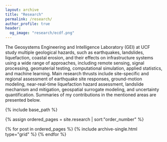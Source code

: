 ```yaml
---
layout: archive
title: "Research"
permalink: /research/
author_profile: true
header:
  og_image: "research/ecdf.png"
---
```


The Geosystems Engineering and Intelligence Laboratory (GEI) at UCF study multiple geological hazards, such as earthquakes, landslides, liquefaction, coastal erosion, and their effects on infrastructure systems using a wide range of approaches, including remote sensing, signal processing, geomaterial testing, computational simulation, applied statistics, and machine learning. Main research thrusts include site-specific and regional assessment of earthquake site responses, ground-motion modeling, near-real-time liquefaction hazard assessment, landslide mechanism and mitigation, geospatial surrogate modeling, and uncertainty quantification. Summaries of my contributions in the mentioned areas are presented below.

<nbsp>

{% include base_path %}

{% assign ordered_pages = site.research | sort:"order_number" %}

{% for post in ordered_pages %}
  {% include archive-single.html type="grid" %}
{% endfor %}

